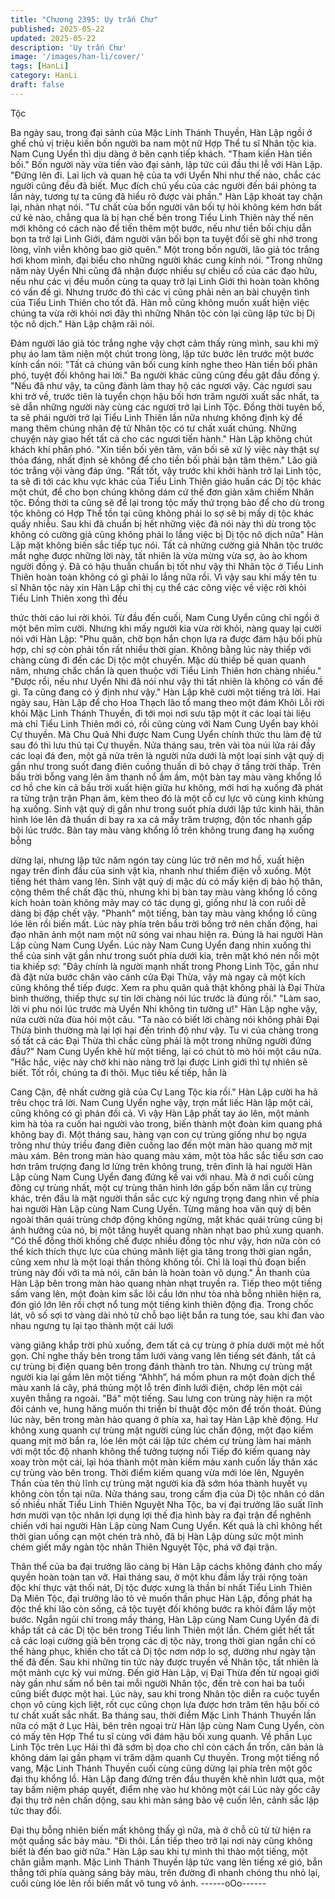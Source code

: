 ```yaml
---
title: "Chương 2395: Uy trấn Chư"
published: 2025-05-22
updated: 2025-05-22
description: 'Uy trấn Chư'
image: '/images/han-li/cover/'
tags: [HanLi]
category: HanLi
draft: false
---
```


Tộc

Ba ngày sau, trong đại sảnh của Mặc Linh Thánh Thuyền, Hàn
Lập ngồi ở ghế chủ vị triệu kiến bốn người ba nam một nữ Hợp
Thể tu sĩ Nhân tộc kia.
Nam Cung Uyển thì dịu dàng ở bên cạnh tiếp khách.
"Tham kiến Hàn tiền bối."
Bốn người này vừa tiến vào đại sảnh, lập tức cúi đầu thi lễ với
Hàn Lập.
"Đứng lên đi. Lai lịch và quan hệ của ta với Uyển Nhi như thế
nào, chắc các người cũng đều đã biết. Mục đích chủ yếu của các
người đến bái phỏng ta lần này, tương tự ta cũng đã hiểu rõ được
vài phần." Hàn Lập khoát tay chặn lại, nhàn nhạt nói.
"Tư chất của bốn người vãn bối tự hỏi không kém hơn bất cứ kẻ
nào, chẳng qua là bị hạn chế bên trong Tiểu Linh Thiên này thế
nên mới không có cách nào để tiến thêm một bước, nếu như tiền
bối chịu dẫn bọn ta trở lại Linh Giới, đám người vãn bối bọn ta
tuyệt đối sẽ ghi nhớ trong lòng, vĩnh viễn không bao giờ quên."
Một trong bốn người, lão giả tóc trắng hơi khom mình, đại biểu
cho những người khác cung kính nói.
"Trong những năm này Uyển Nhi cũng đã nhận được nhiều sự
chiếu cố của các đạo hữu, nếu như các vị đều muốn cùng ta quay
trở lại Linh Giới thì hoàn toàn không có vấn đề gì. Nhưng trước
đó thì các vị cũng phải nên an bài chuyện tình của Tiểu Linh Thiên
cho tốt đã. Hàn mỗ cũng không muốn xuất hiện việc chúng ta vừa
rời khỏi nơi đây thì những Nhân tộc còn lại cũng lập tức bị Dị tộc
nô dịch." Hàn Lập chậm rãi nói.

Đám người lão giả tóc trắng nghe vậy chợt cảm thấy rùng mình,
sau khi mỹ phụ áo lam tâm niện một chút trong lòng, lập tức bước
lên trước một bước kính cẩn nói:
"Tất cả chúng vãn bối cung kính nghe theo Hàn tiền bối phân phó,
tuyệt đối không hai lời."
Ba người khác cũng cũng đều gật đầu đồng ý.
"Nếu đã như vậy, ta cũng đành làm thay hộ các ngươi vậy. Các
ngươi sau khi trở về, trước tiên là tuyển chọn hậu bối hơn trăm
người xuất sắc nhất, ta sẽ dẫn những người này cùng các ngươi
trở lại Linh Tộc. Đồng thời tuyên bố, ta sẽ phái người trở lại Tiểu
Linh Thiên lần nữa nhưng không định kỳ để mang thêm chúng
nhân đệ tử Nhân tộc có tư chất xuất chúng. Những chuyện này
giao hết tất cả cho các ngươi tiến hành." Hàn Lập không chút
khách khí phân phó.
"Xin tiền bối yên tâm, vãn bối sẽ xử lý việc này thật sự thỏa đáng,
nhất định sẽ không để cho tiền bối phải bận tâm thêm." Lão giả
tóc trắng vội vàng đáp ứng.
"Rất tốt, vậy trước khi khởi hành trở lại Linh tộc, ta sẽ đi tới các
khu vực khác của Tiểu Linh Thiên giáo huấn các Dị tộc khác một
chút, để cho bọn chúng không dám cứ thế đơn giản xâm chiếm
Nhân tộc. Đồng thời ta cũng sẽ để lại trong tộc mấy thứ trọng bảo
để cho dù trong tộc không có Hợp Thể tồn tại cũng không phải lo
sợ sẽ bị mấy dị tộc khác quấy nhiễu. Sau khi đã chuẩn bị hết
những việc đã nói này thì dù trong tộc không có cường giả cũng
không phải lo lắng việc bị Dị tộc nô dịch nữa" Hàn Lập mặt không
biến sắc tiếp tục nói.
Tất cả những cường giả Nhân tộc trước mắt nghe được những
lời này, tất nhiên là vừa mừng vừa sợ, ào ào khom người đồng ý.
Đã có hậu thuẫn chuẩn bị tốt như vậy thì Nhân tộc ở Tiểu Linh
Thiên hoàn toàn không có gì phải lo lắng nữa rồi.
Vì vậy sau khi mấy tên tu sĩ Nhân tộc này xin Hàn Lập chỉ thị cụ
thể các công việc về việc rời khỏi Tiểu Linh Thiên xong thì đều

thức thời cáo lui rời khỏi.
Từ đầu đến cuối, Nam Cung Uyển cũng chỉ ngồi ở một bên mỉm
cười.
Nhưng khi mấy người kia vừa rời khỏi, nàng quay lại cười nói với
Hàn Lập:
"Phu quân, chờ bọn hắn chọn lựa ra được đám hậu bối phù hợp,
chỉ sợ còn phải tốn rất nhiều thời gian. Không bằng lúc này thiếp
với chàng cùng đi đến các Dị tộc một chuyến. Mặc dù thiếp bế
quan quanh năm, nhưng chắc chắn là quen thuộc với Tiểu Linh
Thiên hơn chàng nhiều."
"Được rồi, nếu như Uyển Nhi đã nói như vậy thì tất nhiên là
không có vấn đề gì. Ta cũng đang có ý định như vậy." Hàn Lập
khẽ cười một tiếng trả lời.
Hai ngày sau, Hàn Lập để cho Hoa Thạch lão tổ mang theo một
đám Khôi Lỗi rời khỏi Mặc Linh Thánh Thuyền, đi tới mọi nơi sưu
tập một ít các loại tài liệu mà chỉ Tiểu Linh Thiên mới có, rồi cũng
cùng với Nam Cung Uyển bay khỏi Cự thuyền.
Mà Chu Quả Nhi được Nam Cung Uyển chính thức thu làm đệ tử
sau đó thì lưu thủ tại Cự thuyền.
Nửa tháng sau, trên vài tòa núi lửa rải đầy các loại đá đen, một gã
nửa trên là người nửa dưới là một loại sinh vật quỷ dị gần như
trong suốt đang điên cuồng thuấn di bỏ chạy ở tầng trời thấp.
Trên bầu trời bỗng vang lên âm thanh nổ ầm ầm, một bàn tay
màu vàng khổng lồ cơ hồ che kín cả bầu trời xuất hiện giữa hư
không, mới hơi hạ xuống đã phát ra từng trận trận Phạn âm, kèm
theo đó là một cỗ cự lực vô cùng kinh khủng hạ xuống.
Sinh vật quỷ dị gần như trong suốt phía dưới lập tức kinh hãi,
thân hình lóe lên đã thuấn di bay ra xa cả mấy trăm trượng, độn
tốc nhanh gấp bội lúc trước.
Bàn tay màu vàng khổng lồ trên không trung đang hạ xuống bỗng

dừng lại, nhưng lập tức năm ngón tay cùng lúc trở nên mơ hồ,
xuất hiện ngay trên đỉnh đầu của sinh vật kia, nhanh như thiểm
điện vỗ xuống.
Một tiếng hét thảm vang lên.
Sinh vật quỷ dị mặc dù có mấy kiện dị bảo hộ thân, cộng thêm thể
chất đặc thù, nhưng khi bị bàn tay màu vàng khổng lồ công kích
hoàn toàn không mảy may có tác dụng gì, giống như là con ruồi
dễ dàng bị đập chết vậy.
"Phanh" một tiếng, bàn tay màu vàng khổng lồ cũng lóe lên rồi
biến mất.
Lúc này phía trên bầu trời bồng trở nên chấn động, hai đạo nhân
ảnh một nam một nữ sóng vai nhau hiện ra.
Đúng là hai người Hàn Lập cùng Nam Cung Uyển.
Lúc này Nam Cung Uyển đang nhìn xuống thi thể của sinh vật
gần như trong suốt phía dưới kia, trên mặt khó nén nổi một tia
khiếp sợ:
"Đây chính là người mạnh nhất trong Phong Linh Tộc, gần như đã
đặt nửa bước chân vào cánh cửa Đại Thừa, vậy mà ngay cả một
kích cũng không thể tiếp được. Xem ra phu quân quả thật không
phải là Đại Thừa bình thường, thiếp thực sự tin lời chàng nói lúc
trước là đúng rồi."
"Làm sao, lời vi phu nói lúc trước mà Uyển Nhi không tin tưởng
ư!" Hàn Lập nghe vậy, nửa cười nửa đùa hỏi một câu.
"Ta nào có biết lời chàng nói không phải Đại Thừa bình thường
mà lại lợi hại đến trình độ như vậy. Tu vi của chàng trong số tất cả
các Đại Thừa thì chắc cũng phải là một trong những người đứng
đầu?" Nam Cung Uyển khẽ hừ một tiếng, lại có chút tò mò hỏi
một câu nữa.
"Hắc hắc, việc này chờ khi nào nàng trở lại được Linh giới thì tự
nhiên sẽ biết. Tốt rồi, chúng ta đi thôi. Mục tiêu kế tiếp, hẳn là

Cang Cận, đệ nhất cường giả của Cự Lang Tộc kia rồi." Hàn Lập
cười ha hả trêu chọc trả lời.
Nam Cung Uyển nghe vậy, trợn mắt liếc Hàn lập một cái, cũng
không có gì phản đối cả.
Vì vậy Hàn Lập phất tay áo lên, một mảnh kim hà tỏa ra cuốn hai
người vào trong, biến thành một đoàn kim quang phá không bay
đi.
Một tháng sau, hàng vạn con cự trùng giống như bọ ngựa trông
như thủy triều đang điên cuồng lao đến một màn hào quang mờ
mịt màu xám.
Bên trong màn hào quang màu xám, một tòa hắc sắc tiểu sơn cao
hơn trăm trượng đang lơ lửng trên không trung, trên đỉnh là hai
người Hàn Lập cùng Nam Cung Uyển đang đứng kề vai với nhau.
Mà ở nơi cuối cùng đông cự trùng nhất, một cự trùng thân hình
lớn gấp bốn năm lần cự trùng khác, trên đầu là mặt người thần
sắc cực kỳ ngưng trọng đang nhìn về phía hai người Hàn Lập
cùng Nam Cung Uyển.
Từng mảng hoa văn quỷ dị bên ngoài thân quái trùng chớp động
không ngừng, mặt khác quái trùng cũng bị ảnh hưởng của nó, bị
một tầng huyết quang nhàn nhạt bao phủ xung quanh.
"Có thể đồng thời khống chế được nhiều đồng tộc như vậy, hơn
nữa còn có thể kích thích thực lực của chúng mãnh liệt gia tăng
trong thời gian ngắn, cũng xem như là một loại thần thông không
tồi. Chỉ là loại thủ đoạn biển trùng này đối với ta mà nói, căn bản
là hoàn toàn vô dụng." Ân thanh của Hàn Lập bên trong màn hào
quang nhàn nhạt truyền ra.
Tiếp theo một tiếng sấm vang lên, một đoàn kim sắc lôi cầu lớn
như tòa nhà bỗng nhiên hiện ra, đón gió lớn lên rồi chợt nổ tung
một tiếng kinh thiên động địa.
Trong chốc lát, vô số sợi tơ vàng dài nhỏ từ chỗ bạo liệt bắn ra
tung tóe, sau khi đan vào nhau ngưng tụ lại tạo thành một cái lưới

vàng giăng khắp trời phủ xuống, đem tất cả cự trùng ở phía dưới
một mẻ hốt gọn.
Chỉ nghe thấy bên trong tấm lưới vàng vang lên tiếng sét đánh,
tất cả cự trùng bị điện quang bên trong đánh thành tro tàn.
Nhưng cự trùng mặt người kia lại gầm lên một tiếng “Ahhh”, há
mồm phun ra một đoàn dịch thể màu xanh lá cây, phá thủng một
lỗ trên đỉnh lưới điện, chớp lên một cái xuyên thẳng ra ngoài.
"Bá" một tiếng.
Sau lưng con trùng này hiện ra một đôi cánh ve, hung hăng muốn
thi triển bí thuật độc môn để trốn thoát.
Đúng lúc này, bên trong màn hào quang ở phía xa, hai tay Hàn
Lập khẽ động.
Hư không xung quanh cự trùng mặt người cùng lúc chấn động,
một đạo kiếm quang mịt mờ bắn ra, lóe lên một cái lập tức chém
cự trùng làm hai mảnh với một tốc độ nhanh không thể tưởng
tượng nổi
Tiếp đó kiếm quang này xoay tròn một cái, lại hóa thành một màn
kiếm màu xanh cuốn lấy thân xác cự trùng vào bên trong.
Thời điểm kiếm quang vừa mới lóe lên, Nguyên Thần của tên thủ
lĩnh cự trùng mặt người kia đã sớm hóa thành huyết vụ không
còn tồn tại nữa.
Nửa tháng sau, trong cấm địa của Dị tộc nhân có dân số nhiều
nhất Tiểu Linh Thiên Nguyệt Nha Tộc, ba vị đại trưởng lão suất
lĩnh hơn mười vạn tộc nhân lợi dụng lợi thế địa hình bày ra đại
trận để nghênh chiến với hai người Hàn Lập cùng Nam Cung
Uyển.
Kết quả là chỉ không hết thời gian uống cạn một chén trà nhỏ, đã
bị Hàn Lập dùng sức một mình chém giết mấy ngàn tộc nhân
Thiên Nguyệt Tộc, phá vỡ đại trận.

Thân thể của ba đại trưởng lão càng bị Hàn Lập cáchs không
đánh cho mấy quyền hoàn toàn tan vỡ.
Hai tháng sau, ở một khu đầm lầy trải rộng toàn độc khí thực vật
thối nát, Dị tộc được xưng là thần bí nhất Tiểu Linh Thiên Dạ Miên
Tộc, đại trưởng lão tỏ vẻ muốn thần phục Hàn Lập, đồng phát hạ
độc thề khi lão còn sống, cả tộc tuyệt đối không bước ra khỏi đầm
lấy một bước.
Ngắn ngủi chỉ trong mấy tháng, Hàn Lập cùng Nam Cung Uyển
đã đi khắp tất cả các Dị tộc bên trong Tiểu linh Thiên một lần.
Chém giết hết tất cả các loại cường giả bên trọng các dị tộc này,
trong thời gian ngắn chỉ có thể hàng phục, khiến cho tất cả Dị tộc
nơm nớp lo sợ, dường như ngày tận thế đã đến.
Sau khi những tin tức này được truyền về Nhân tộc, tất nhiên là
một mảnh cực kỳ vui mừng.
Đến giờ Hàn Lập, vị Đại Thừa đến từ ngoại giới này gần như sấm
nổ bên tai mỗi người Nhân tộc, đến trẻ con hai ba tuổi cũng biết
được một hai. Lúc này, sau khi trong Nhân tộc diễn ra cuộc tuyển
chọn vô cùng kịch liệt, rốt cục cũng chọn lựa được hơn trăm tên
hậu bối có tư chất xuất sắc nhất.
Ba tháng sau, thời điểm Mặc Linh Thánh Thuyền lần nữa có mặt
ở Lục Hải, bên trên ngoại trừ Hàn lập cùng Nam Cung Uyển, còn
có mấy tên Hợp Thể tu sĩ cùng với đám hậu bối xung quanh.
Về phần Lục Linh Tộc trên Lục Hải thì đã sớm bị dọa cho chỉ còn
cách ẩn trốn, căn bản là không dám lại gần phạm vi trăm dặm
quanh Cự thuyền.
Trong một tiếng nổ vang, Mặc Linh Thánh Thuyền cuối cùng cũng
dừng lại phía trên một gốc đại thụ khổng lồ.
Hàn Lập đang đứng trên đầu thuyền khẽ nhìn lướt qua, một tay
bấm niệm pháp quyết, điểm nhẹ vào hư không một cái
Lúc này gốc cây đại thụ trở nên chấn dộng, sau khi màn sáng bảo
vệ cuốn lên, cảnh sắc lập tức thay đổi.

Đại thụ bỗng nhiên biến mất không thấy gì nữa, mà ở chỗ cũ từ
từ hiện ra một quầng sắc bảy màu.
"Đi thôi. Lần tiếp theo trở lại nơi này cũng không biết là đến bao
giờ nữa." Hàn Lập sau khi tự mình thì thào một tiếng, một chân
giẫm mạnh.
Mặc Linh Thánh Thuyền lập tức vang lên tiếng xé gió, bắn thẳng
tới phía quàng sáng bảy màu, trên đường đi nhanh chóng thu nhỏ
lại, cuối cùng lóe lên rồi biến mất vô tung vô ảnh.
------oOo------
